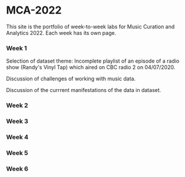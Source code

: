 # MCA-2022

This site is the portfolio of week-to-week labs for Music Curation and Analytics 2022. Each week has its own page.

### Week 1 ###
Selection of dataset theme: Incomplete playlist of an episode of a radio show (Randy's Vinyl Tap) which aired on CBC radio 2 on 04/07/2020. 

Discussion of challenges of working with music data.

Discussion of the currrent manifestations of the data in dataset.

### Week 2 ###



### Week 3 ###

### Week 4 ###

### Week 5 ###

### Week 6 ###
